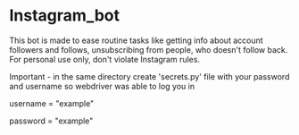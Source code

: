 # Instagram_bot
This bot is made to ease routine tasks like getting info about account followers and follows, unsubscribing from people, who doesn't follow back.
For personal use only, don't violate Instagram rules.

Important - in the same directory create 'secrets.py' file with your password and username so webdriver was able to log you in

username = "example"

password = "example"


